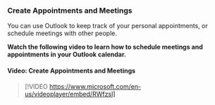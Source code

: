### Create Appointments and Meetings

You can use Outlook to keep track of your personal appointments, or schedule meetings with other people.

**Watch the following video to learn how to schedule meetings and appointments in your Outlook calendar.**


#### Video: Create Appointments and Meetings

> [!VIDEO https://www.microsoft.com/en-us/videoplayer/embed/RWfzsI]
